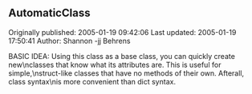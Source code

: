 ## AutomaticClass

Originally published: 2005-01-19 09:42:06
Last updated: 2005-01-19 17:50:41
Author: Shannon -jj Behrens

BASIC IDEA: Using this class as a base class, you can quickly create new\nclasses that know what its attributes are.  This is useful for simple,\nstruct-like classes that have no methods of their own.  Afterall, class syntax\nis more convenient than dict syntax.